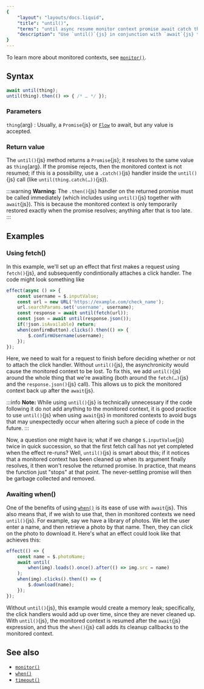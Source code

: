 ```yaml
---
{
	"layout": "layouts/docs.liquid",
	"title": "until()",
	"terms": "until async resume monitor context promise await catch then fetch load when timeout",
	"description": "Use `until()`{js} in conjunction with `await`{js} to maintain the monitored context in asynchronous monitored functions."
}
---
```


To learn more about monitored contexts, see [`monitor()`](/docs/monitor/).

## Syntax

```js
await until(thing);
until(thing).then(() => { /* … */ });
```

### Parameters

`thing`{arg}
: Usually, a `Promise`{js} or [`Flow`](/docs/flow/) to await, but any value is accepted.

### Return value

The `until()`{js} method returns a `Promise`{js}; it resolves to the same value as `thing`{arg}. If the promise rejects, then the monitored context is not resumed; if this is a possibility, use a `.catch()`{js} handler inside the `until()`{js} call (like `until(thing.catch(…))`{js}).

:::warning
**Warning:** The `.then()`{js} handler on the returned promise must be called immediately (which includes using `until()`{js} together with `await`{js}). This is because the monitored context is only temporarily restored exactly when the promise resolves; anything after that is too late.
:::

## Examples

### Using fetch()

In this example, we'll set up an effect that first makes a request using `fetch()`{js}, and subsequently condintionally attaches a click handler. The code might look something like

```js
effect(async () => {
	const username = $.inputValue;
	const url = new URL('https://example.com/check_name');
	url.searchParams.set('username', username);
	const response = await until(fetch(url));
	const json = await until(response.json());
	if(!json.isAvailable) return;
	when(confirmButton).clicks().then(() => {
		$.confirmUsername(username);
	});
});
```

Here, we need to wait for a request to finish before deciding whether or not to attach the click handler. Without `until()`{js}, the asynchronicity would cause the monitored context to be lost. To fix this, we add `until()`{js} around the whole thing that we're awaiting (both around the `fetch(…)`{js} and the `response.json()`{js} call). This allows us to pick the monitored context back up after the `await`{js}.

:::info
**Note:** While using `until()`{js} is technically unnecessary if the code following it do not add anything to the monitored context, it is good practice to use `until()`{js} when using `await`{js} in monitored contexts to avoid bugs that may unexpectedly occur when altering such a piece of code in the future.
:::

Now, a question one might have is; what if we change `$.inputValue`{js} twice in quick succession, so that the first fetch call has not yet completed when the effect re-runs? Well, `until()`{js} is smart about this; if it notices that a monitored context has been cleaned up when its argument finally resolves, it then won't resolve the returned promise. In practice, that means the function just "stops" at that point. The never-settling promise will then be garbage collected and removed.

### Awaiting when()

One of the benefits of using [`when()`](/docs/when/) is its ease of use with `await`{js}. This also means that, if we wish to use that, then in monitored contexts we need `until()`{js}. For example, say we have a library of photos. We let the user enter a name, and then retrieve a photo by that name. Then, they can click on the photo to download it. Here's what an effect could look like that achieves this:

```js
effect(() => {
	const name = $.photoName;
	await until(
		when(img).loads().once().after(() => img.src = name)
	);
	when(img).clicks().then(() => {
		$.download(name);
	});
});
```

Without `until()`{js}, this example would create a memory leak; specifically, the click handlers would add up over time, since they are never cleaned up. With `until()`{js}, the monitored context is resumed after the `await`{js} expression, and thus the `when()`{js} call adds its cleanup callbacks to the monitored context.

## See also

- [`monitor()`](/docs/monitor/)
- [`when()`](/docs/when/)
- [`timeout()`](/docs/when/)
